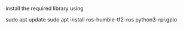 install the required library using 

sudo apt update
sudo apt install ros-humble-tf2-ros python3-rpi.gpio
